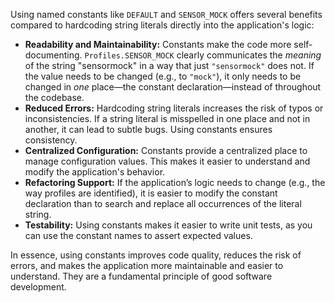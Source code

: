 Using named constants like `DEFAULT` and `SENSOR_MOCK` offers several benefits compared to hardcoding string literals directly into the application's logic:

*   **Readability and Maintainability:**  Constants make the code more self-documenting.  `Profiles.SENSOR_MOCK` clearly communicates the *meaning* of the string "sensormock" in a way that just `"sensormock"` does not. If the value needs to be changed (e.g., to `"mock"`), it only needs to be changed in *one* place—the constant declaration—instead of throughout the codebase.
*   **Reduced Errors:**  Hardcoding string literals increases the risk of typos or inconsistencies.  If a string literal is misspelled in one place and not in another, it can lead to subtle bugs. Using constants ensures consistency.
*   **Centralized Configuration:**  Constants provide a centralized place to manage configuration values.  This makes it easier to understand and modify the application's behavior.
*   **Refactoring Support:** If the application’s logic needs to change (e.g., the way profiles are identified), it is easier to modify the constant declaration than to search and replace all occurrences of the literal string.
*   **Testability:** Using constants makes it easier to write unit tests, as you can use the constant names to assert expected values.

In essence, using constants improves code quality, reduces the risk of errors, and makes the application more maintainable and easier to understand. They are a fundamental principle of good software development.